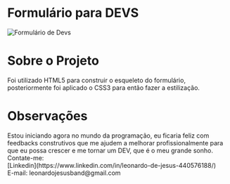 <h1>Formulário para DEVS </h1>

![Formulário de Devs](https://user-images.githubusercontent.com/99991722/203624746-4275c5f9-bb3a-4220-ab56-640cd6803e1e.png)

<h1>Sobre o Projeto</h1>
Foi utilizado HTML5 para construir o esqueleto do formulário, posteriormente foi aplicado o CSS3 para então fazer a estilização.

<h1>Observações</h1>
Estou iniciando agora no mundo da programação, eu ficaria feliz com feedbacks construtivos que me ajudem a melhorar profissionalmente para que
eu possa crescer e me tornar um DEV, que é o meu grande sonho. <br>
Contate-me: <br>
[Linkedin](https://www.linkedin.com/in/leonardo-de-jesus-440576188/) <br>
E-mail: leonardojesusband@gmail.com
